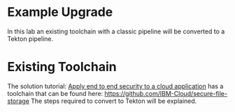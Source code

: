 # Example Upgrade
In this lab an existing toolchain with a classic pipeline will be converted to a Tekton pipeline.

# Existing Toolchain
The solution tutorial: [Apply end to end security to a cloud application](https://cloud.ibm.com/docs/tutorials?topic=solution-tutorials-cloud-e2e-security) has a toolchain that can be found here: https://github.com/IBM-Cloud/secure-file-storage  The steps required to convert to Tekton will be explained.



